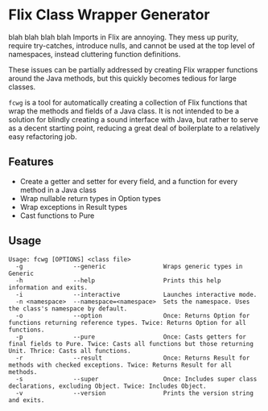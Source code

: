 # Flix Class Wrapper Generator
blah blah blah blah
Imports in Flix are annoying.
They mess up purity,
require try-catches,
introduce nulls,
and cannot be used at the top level of namespaces,
instead cluttering function definitions.

These issues can be partially addressed by creating Flix wrapper functions around the Java methods,
but this quickly becomes tedious for large classes.

`fcwg` is a tool for automatically creating a collection of Flix functions that wrap the methods and fields of a Java class.
It is not intended to be a solution for blindly creating a sound interface with Java,
but rather to serve as a decent starting point,
reducing a great deal of boilerplate to a relatively easy refactoring job.

## Features
* Create a getter and setter for every field, and a function for every method in a Java class
* Wrap nullable return types in Option types
* Wrap exceptions in Result types
* Cast functions to Pure

## Usage
```
Usage: fcwg [OPTIONS] <class file>
  -g              --generic                Wraps generic types in Generic
  -h              --help                   Prints this help information and exits.
  -i              --interactive            Launches interactive mode.
  -n <namespace>  --namespace=<namespace>  Sets the namespace. Uses the class's namespace by default.
  -o              --option                 Once: Returns Option for functions returning reference types. Twice: Returns Option for all functions.
  -p              --pure                   Once: Casts getters for final fields to Pure. Twice: Casts all functions but those returning Unit. Thrice: Casts all functions.
  -r              --result                 Once: Returns Result for methods with checked exceptions. Twice: Returns Result for all methods.
  -s              --super                  Once: Includes super class declarations, excluding Object. Twice: Includes Object.
  -v              --version                Prints the version string and exits.
```
